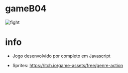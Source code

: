 # gameB04

![fight](https://user-images.githubusercontent.com/112342764/220794350-ecd86876-a2c0-4768-848c-1bd831c57f4e.png)

# info
* Jogo desenvolvido por completo em Javascript

* Sprites: https://itch.io/game-assets/free/genre-action

